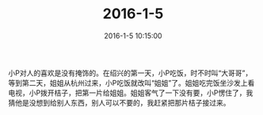 ﻿---
title: "2016-1-5"
date: 2016-1-5 10:15:00
tags: 文字
categories: 爸爸
---
小P对人的喜欢是没有掩饰的。在绍兴的第一天，小P吃饭，时不时叫“大哥哥”，等到第二天，姐姐从杭州过来，小P吃饭就改叫“姐姐”了。姐姐吃完饭坐沙发上看电视，小P拨开桔子，把第一片给姐姐。姐姐客气了一下没有要，小P愣住了，我猜他是没想到给别人东西，别人可以不要的，我赶紧把那片桔子接过来。